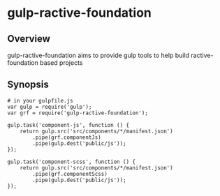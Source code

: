 # gulp-ractive-foundation

## Overview

gulp-ractive-foundation aims to provide gulp tools to help build ractive-foundation based projects

## Synopsis

	# in your gulpfile.js
	var gulp = require('gulp');
	var grf = require('gulp-ractive-foundation');

	gulp.task('component-js', function () {
		return gulp.src('src/components/*/manifest.json')
			.pipe(grf.componentJs)
			.pipe(gulp.dest('public/js'));
	});

	gulp.task('component-scss', function () {
		return gulp.src('src/components/*/manifest.json')
			.pipe(grf.componentScss)
			.pipe(gulp.dest('public/js'));
	});
